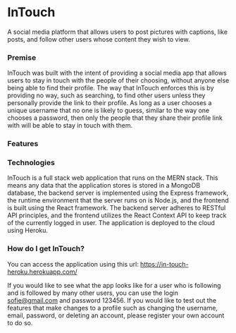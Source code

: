 # InTouch
A social media platform that allows users to post pictures with captions, like posts, and follow other users whose content they wish to view.

### Premise
InTouch was built with the intent of providing a social media app that allows users to stay in touch with the people of their choosing, without anyone else being able to find their profile. The way that InTouch enforces this is by providing no way, such as searching, to find other users unless they personally provide the link to their profile. As long as a user chooses a unique username that no one is likely to guess, similar to the way one chooses a password, then only the people that they share their profile link with will be able to stay in touch with them.

### Features

### Technologies
InTouch is a full stack web application that runs on the MERN stack. This means any data that the application stores is stored in a MongoDB database, the backend server is implemented using the Express framework, the runtime environment that the server runs on is Node.js, and the frontend is built using the React framework. The backend server adheres to RESTful API principles, and the frontend utilizes the React Context API to keep track of the currently logged in user. The application is deployed to the cloud using Heroku.


### How do I get InTouch?
You can access the application using this url: https://in-touch-heroku.herokuapp.com/

If you would like to see what the app looks like for a user who is following and is followed by many other users, you can use the login sofie@gmail.com and password 123456. If you would like to test out the features that make changes to a profile such as changing the username, email, password, or deleting an account, please register your own account to do so.
